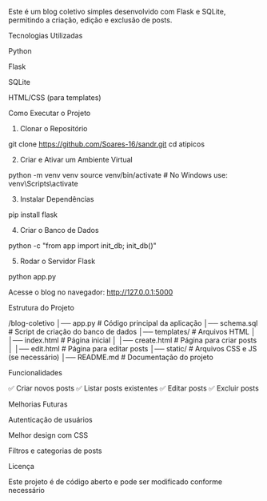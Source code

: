 Este é um blog coletivo simples desenvolvido com Flask e SQLite, permitindo a criação, edição e exclusão de posts.

Tecnologias Utilizadas

Python

Flask

SQLite

HTML/CSS (para templates)

Como Executar o Projeto

1. Clonar o Repositório

git clone https://github.com/Soares-16/sandr.git
cd atipicos

2. Criar e Ativar um Ambiente Virtual

python -m venv venv
source venv/bin/activate  # No Windows use: venv\Scripts\activate

3. Instalar Dependências

pip install flask

4. Criar o Banco de Dados

python -c "from app import init_db; init_db()"

5. Rodar o Servidor Flask

python app.py

Acesse o blog no navegador: http://127.0.0.1:5000

Estrutura do Projeto

/blog-coletivo
│── app.py            # Código principal da aplicação
│── schema.sql        # Script de criação do banco de dados
│── templates/        # Arquivos HTML
│   │── index.html    # Página inicial
│   │── create.html   # Página para criar posts
│   │── edit.html     # Página para editar posts
│── static/           # Arquivos CSS e JS (se necessário)
│── README.md         # Documentação do projeto

Funcionalidades

✅ Criar novos posts
✅ Listar posts existentes
✅ Editar posts
✅ Excluir posts

Melhorias Futuras

Autenticação de usuários

Melhor design com CSS

Filtros e categorias de posts

Licença

Este projeto é de código aberto e pode ser modificado conforme necessário
 
 
